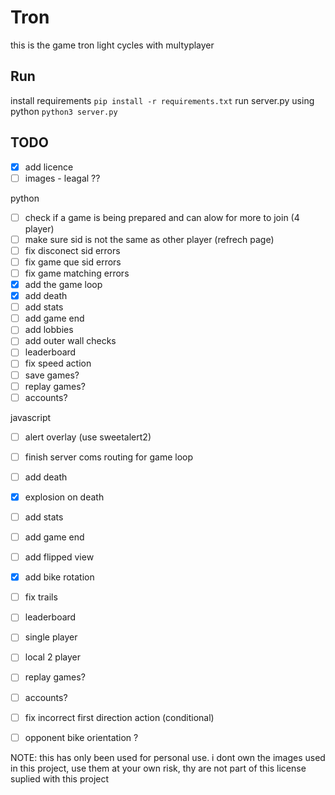 # Tron
this is the game tron light cycles with multyplayer 


## Run
install requirements
```pip install -r requirements.txt```
run server.py using python
```python3 server.py```


## TODO
 - [x] add licence 
 - [ ] images - leagal ??

python
- [ ] check if a game is being prepared and can alow for more to join (4 player)
- [ ] make sure sid is not the same as other player (refrech page)
- [ ] fix disconect sid errors
- [ ] fix game que sid errors 
- [ ] fix game matching errors
- [x] add the game loop
- [x] add death
- [ ] add stats
- [ ] add game end
- [ ] add lobbies 
- [ ] add outer wall checks 
- [ ] leaderboard
- [ ] fix speed action
- [ ] save games?
- [ ] replay games?
- [ ] accounts?

javascript
- [ ] alert overlay (use sweetalert2)
- [ ] finish server coms routing for game loop 
- [ ] add death
- [x] explosion on death
- [ ] add stats
- [ ] add game end 
- [ ] add  flipped view 
- [x] add bike rotation
- [ ] fix trails
- [ ] leaderboard
- [ ] single player
- [ ] local 2 player
- [ ] replay games?
- [ ] accounts?
- [ ] fix incorrect first direction action (conditional)
- [ ] opponent bike orientation ?



NOTE: this has only been used for personal use. i dont own the images used in this project, use them at your own risk, thy are not part of this license suplied with this project